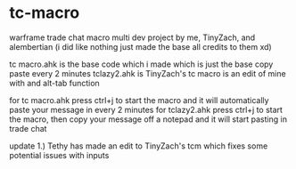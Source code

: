 # tc-macro
warframe trade chat macro
multi dev project by me, TinyZach, and alembertian
(i did like nothing just made the base all credits to them xd)

tc macro.ahk is the base code which i made which is just the base copy paste every 2 minutes 
tclazy2.ahk is TinyZach's tc macro is an edit of mine with and alt-tab function

for tc macro.ahk press ctrl+j to start the macro and it will automatically paste your message in every 2 minutes
for tclazy2.ahk press ctrl+j to start the macro, then copy your message off a notepad and it will start pasting in trade chat

update 1.) Tethy has made an edit to TinyZach's tcm which fixes some potential issues with inputs
